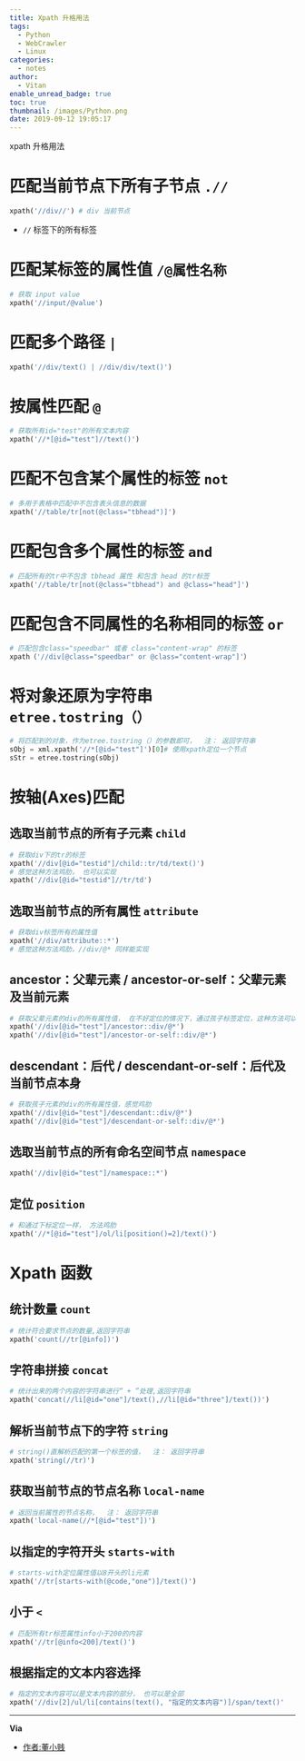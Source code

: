 ```yaml
---
title: Xpath 升格用法
tags:
  - Python
  - WebCrawler
  - Linux
categories:
  - notes
author:
  - Vitan
enable_unread_badge: true
toc: true
thumbnail: /images/Python.png
date: 2019-09-12 19:05:17
---
```

xpath 升格用法
<!--more-->

# 匹配当前节点下所有子节点 `.//`
```python
xpath('//div//') # div 当前节点
```
- `//` 标签下的所有标签

# 匹配某标签的属性值 `/@属性名称`
```python
# 获取 input value
xpath('//input/@value')
```

# 匹配多个路径 `|`
```python
xpath('//div/text() | //div/div/text()')
```

# 按属性匹配 `@`
```python
# 获取所有id="test"的所有文本内容
xpath('//*[@id="test"]//text()')
```

# 匹配不包含某个属性的标签 `not`
```python
# 多用于表格中匹配中不包含表头信息的数据
xpath('//table/tr[not(@class="tbhead")]')
```

# 匹配包含多个属性的标签 `and`
```python
# 匹配所有的tr中不包含 tbhead 属性 和包含 head 的tr标签
xpath('//table/tr[not(@class="tbhead") and @class="head"]')
```

# 匹配包含不同属性的名称相同的标签 `or`
```python
# 匹配包含class="speedbar" 或者 class="content-wrap" 的标签
xpath（'//div[@class="speedbar" or @class="content-wrap"]'）
```

# 将对象还原为字符串 `etree.tostring（）`
```python
# 将匹配到的对象，作为etree.tostring（）的参数即可，  注： 返回字符串
sObj = xml.xpath('//*[@id="test"]')[0]# 使用xpath定位一个节点
sStr = etree.tostring(sObj)
```

# 按轴(Axes)匹配
## 选取当前节点的所有子元素 `child`
```python
# 获取div下的tr的标签
xpath('//div[@id="testid"]/child::tr/td/text()')
# 感觉这种方法鸡肋， 也可以实现
xpath('//div[@id="testid"]//tr/td') 
```

## 选取当前节点的所有属性 `attribute`
```python
# 获取div标签所有的属性值
xpath('//div/attribute::*') 
# 感觉这种方法鸡肋，//div/@* 同样能实现
```

## ancestor：父辈元素 / ancestor-or-self：父辈元素及当前元素
```python
# 获取父辈元素的div的所有属性值， 在不好定位的情况下，通过孩子标签定位，这种方法可以用
xpath('//div[@id="test"]/ancestor::div/@*')
xpath('//div[@id="test"]/ancestor-or-self::div/@*')
```

## descendant：后代 / descendant-or-self：后代及当前节点本身
```python
# 获取孩子元素的div的所有属性值，感觉鸡肋
xpath('//div[@id="test"]/descendant::div/@*')
xpath('//div[@id="test"]/descendant-or-self::div/@*')
```

## 选取当前节点的所有命名空间节点 `namespace`
```python
xpath('//div[@id="test"]/namespace::*')
```

## 定位 `position`
```python
# 和通过下标定位一样， 方法鸡肋
xpath('//*[@id="test"]/ol/li[position()=2]/text()')
```

# Xpath 函数
## 统计数量 `count`
```python
# 统计符合要求节点的数量,返回字符串
xpath('count(//tr[@info])')
```

## 字符串拼接 `concat`
```python
# 统计出来的两个内容的字符串进行“ + ”处理,返回字符串
xpath('concat(//li[@id="one"]/text(),//li[@id="three"]/text())')
```

## 解析当前节点下的字符 `string`
```python
# string()直解析匹配的第一个标签的值，  注： 返回字符串
xpath('string(//tr)') 
```

## 获取当前节点的节点名称 `local-name`
```python
# 返回当前属性的节点名称，  注： 返回字符串
xpath('local-name(//*[@id="test"])')
```

## 以指定的字符开头 `starts-with`
```python
# starts-with定位属性值以8开头的li元素
xpath('//tr[starts-with(@code,"one")]/text()')
```

## 小于 `<`
```python
# 匹配所有tr标签属性info小于200的内容
xpath('//tr[@info<200]/text()')
```

## 根据指定的文本内容选择
```python
# 指定的文本内容可以是文本内容的部分， 也可以是全部
xpath('//div[2]/ul/li[contains(text(), "指定的文本内容")]/span/text()'
```

--- 
**Via**
- [作者:董小贱](https://www.jianshu.com/p/4fef4142b33f)